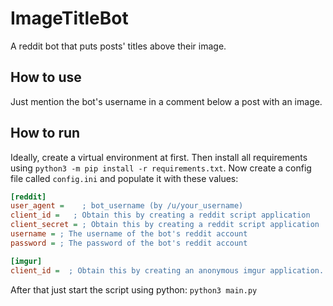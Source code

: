 # ImageTitleBot
A reddit bot that puts posts' titles above their image.


## How to use
Just mention the bot's username in a comment below a post with an image.

## How to run
Ideally, create a virtual environment at first.
Then install all requirements using `python3 -m pip install -r requirements.txt`.
Now create a config file called `config.ini` and populate it with these values:

```ini
[reddit]
user_agent =    ; bot_username (by /u/your_username)
client_id =   ; Obtain this by creating a reddit script application
client_secret = ; Obtain this by creating a reddit script application
username = ; The username of the bot's reddit account
password = ; The password of the bot's reddit account

[imgur]
client_id =  ; Obtain this by creating an anonymous imgur application.
```

After that just start the script using python: `python3 main.py`
